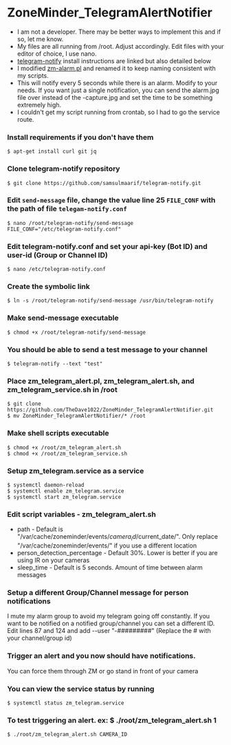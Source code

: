 # ZoneMinder_TelegramAlertNotifier

- I am not a developer. There may be better ways to implement this and if so, let me know.
- My files are all running from /root. Adjust accordingly. Edit files with your editor of choice, I use nano.
- [telegram-notify](https://github.com/samsulmaarif/telegram-notify) install instructions are linked but also detailed below
- I modified [zm-alarm.pl](https://github.com/ZoneMinder/zoneminder/blob/master/utils/zm-alarm.pl) and renamed it to keep naming consistent with my scripts.
- This will notify every 5 seconds while there is an alarm. Modify to your needs. If you want just a single notification, you can send the alarm.jpg file over instead of the -capture.jpg and set the time to be something extremely high.
- I couldn't get my script running from crontab, so I had to go the service route.

### Install requirements if you don't have them
```
$ apt-get install curl git jq
```

### Clone telegram-notify repository
```
$ git clone https://github.com/samsulmaarif/telegram-notify.git
```

### Edit `send-message` file, change the value line 25 `FILE_CONF` with the path of file `telegam-notify.conf`
```
$ nano /root/telegram-notify/send-message
FILE_CONF="/etc/telegram-notify.conf"
```

### Edit telegram-notify.conf and set your api-key (Bot ID) and user-id (Group or Channel ID)
```
$ nano /etc/telegram-notify.conf
```

### Create the symbolic link
```
$ ln -s /root/telegram-notify/send-message /usr/bin/telegram-notify
```

### Make send-message executable
```
$ chmod +x /root/telegram-notify/send-message
```

### You should be able to send a test message to your channel
```
$ telegram-notify --text "test"
```

### Place zm_telegram_alert.pl, zm_telegram_alert.sh, and zm_telegram_service.sh in /root
```
$ git clone https://github.com/TheDave1022/ZoneMinder_TelegramAlertNotifier.git
$ mv ZoneMinder_TelegramAlertNotifier/* /root
```

### Make shell scripts executable
```
$ chmod +x /root/zm_telegram_alert.sh
$ chmod +x /root/zm_telegram_service.sh
```

### Setup zm_telegram.service as a service
```
$ systemctl daemon-reload
$ systemctl enable zm_telegram.service
$ systemctl start zm_telegram.service
```

### Edit script variables - zm_telegram_alert.sh
- path - Default is "/var/cache/zoneminder/events/$camera_id/$current_date/". Only replace "/var/cache/zoneminder/events/" if you use a different location
- person_detection_percentage - Default 30%. Lower is better if you are using IR on your cameras
- sleep_time - Default is 5 seconds. Amount of time between alarm messages

### Setup a different Group/Channel message for person notifications
I mute my alarm group to avoid my telegram going off constantly. If you want to be notified on a notified group/channel you can set a different ID.
Edit lines 87 and 124 and add --user "-#########" (Replace the # with your channel/group id)

### Trigger an alert and you now should have notifications. 
You can force them through ZM or go stand in front of your camera

### You can view the service status by running
```
$ systemctl status zm_telegram.service
```

### To test triggering an alert. ex: $ ./root/zm_telegram_alert.sh 1
```
$ ./root/zm_telegram_alert.sh CAMERA_ID
```
